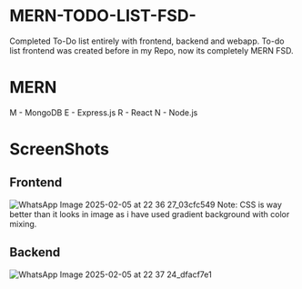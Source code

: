 # MERN-TODO-LIST-FSD-
Completed To-Do list entirely with frontend, backend and webapp. To-do list frontend was created before in my Repo, now its completely MERN FSD.

# MERN
M - MongoDB
E - Express.js
R - React
N - Node.js

# ScreenShots
## Frontend
![WhatsApp Image 2025-02-05 at 22 36 27_03cfc549](https://github.com/user-attachments/assets/8bd146a4-7e79-4707-834b-f0e5fe502c8a)
Note: CSS is way better than it looks in image as i have used gradient background with color mixing.

## Backend
![WhatsApp Image 2025-02-05 at 22 37 24_dfacf7e1](https://github.com/user-attachments/assets/63d58fcc-d205-411d-9adb-3f69f8b6f157)


